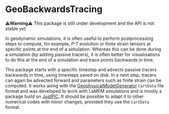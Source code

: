 # GeoBackwardsTracing

:warning:**Warning**:warning: This package is still under development and the API is not stable yet. 


In geodynamic simulations, it is often useful to perform postprocessing steps to compute, for example, *P-T* evolution or finite strain tensors at specific points at the end of a simulation. Whereas this can be done during a simulation (by adding passive tracers), it is often better for visualisations to do this at the end of a simulation and trace points backwards in time.

This package starts with a specific timestep and advects passive tracers backwards in time, using timesteps saved on disk. In a next step, tracers can again be advected forward and parameters such as finite strain can be computed. It works along with the [GeophysicalModelGenerator](https://github.com/JuliaGeodynamics/GeophysicalModelGenerator.jl) `CartData` file format and was developed to work with LaMEM simulations and is mostly a package build on [JustPIC](https://github.com/JuliaGeodynamics/JustPIC.jl). It should be possible to adapt it to other numerical codes with minor changes, provided they use the `CartData` format.

